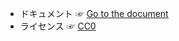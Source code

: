 * ドキュメント ☞ [Go to the document](https://ngtkana.github.io/ac-adapter-rs/)
* ライセンス ☞ [CC0](https://creativecommons.org/publicdomain/zero/1.0/deed.ja)
